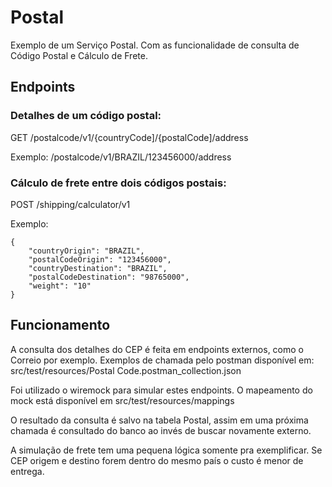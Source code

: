 # Postal

Exemplo de um Serviço Postal.
Com as funcionalidade de consulta de Código Postal e Cálculo de Frete.

## Endpoints

### Detalhes de um código postal:

GET /postalcode/v1/{countryCode]/{postalCode]/address

Exemplo: /postalcode/v1/BRAZIL/123456000/address

### Cálculo de frete entre dois códigos postais:

POST /shipping/calculator/v1

Exemplo:
```
{
    "countryOrigin": "BRAZIL",
    "postalCodeOrigin": "123456000",
    "countryDestination": "BRAZIL",
    "postalCodeDestination": "98765000",
    "weight": "10"
}
```

## Funcionamento
A consulta dos detalhes do CEP é feita em endpoints externos, como o Correio por exemplo.
Exemplos de chamada pelo postman disponível em: src/test/resources/Postal Code.postman_collection.json

Foi utilizado o wiremock para simular estes endpoints. O mapeamento do mock está disponível em src/test/resources/mappings

O resultado da consulta é salvo na tabela Postal, assim em uma próxima chamada é consultado do banco ao invés de buscar novamente externo.

A simulação de frete tem uma pequena lógica somente pra exemplificar. Se CEP origem e destino forem dentro do mesmo país o custo é menor de entrega.
